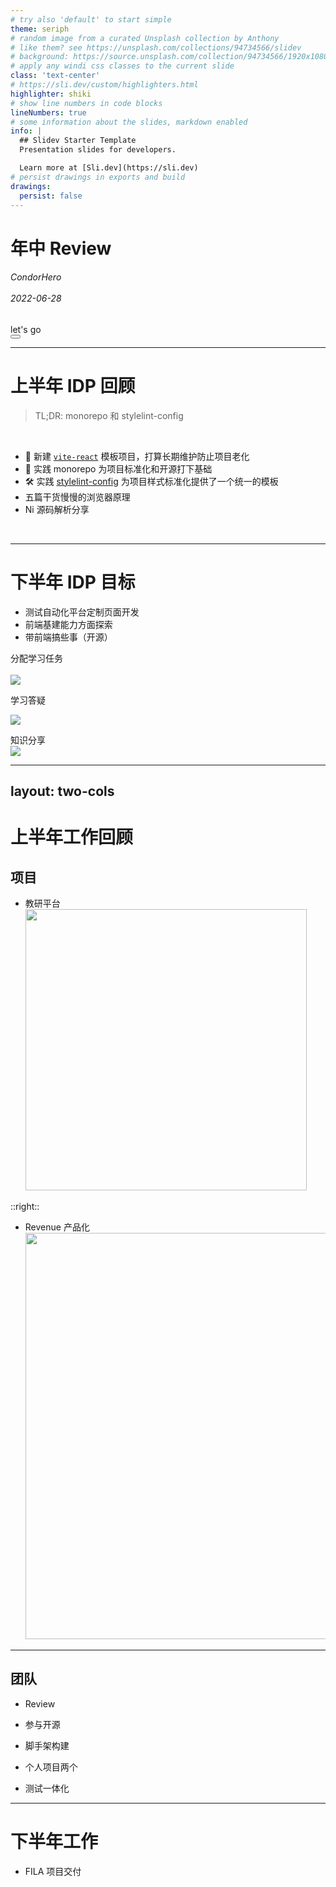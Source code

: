 ```yaml
---
# try also 'default' to start simple
theme: seriph
# random image from a curated Unsplash collection by Anthony
# like them? see https://unsplash.com/collections/94734566/slidev
# background: https://source.unsplash.com/collection/94734566/1920x1080
# apply any windi css classes to the current slide
class: 'text-center'
# https://sli.dev/custom/highlighters.html
highlighter: shiki
# show line numbers in code blocks
lineNumbers: true
# some information about the slides, markdown enabled
info: |
  ## Slidev Starter Template
  Presentation slides for developers.

  Learn more at [Sli.dev](https://sli.dev)
# persist drawings in exports and build
drawings:
  persist: false
---
```


# 年中 Review

<h6>
  CondorHero
  <br />
  <br />
  2022-06-28
</h6>

<div class="pt-12">
  <span @click="$slidev.nav.next" class="px-2 py-1 rounded cursor-pointer" hover="bg-white bg-opacity-10">
    let's go <carbon:arrow-right class="inline"/>
  </span>
</div>

<div class="abs-br m-6 flex gap-2">
  <button @click="$slidev.nav.openInEditor()" title="Open in Editor" class="text-xl icon-btn opacity-50 !border-none !hover:text-white">
    <carbon:edit />
  </button>
  <a href="https://github.com/condorheroblog/review-work" target="_blank" alt="GitHub"
    class="text-xl icon-btn opacity-50 !border-none !hover:text-white">
    <carbon-logo-github />
  </a>
</div>

<!--
The last comment block of each slide will be treated as slide notes. It will be visible and editable in Presenter Mode along with the slide. [Read more in the docs](https://sli.dev/guide/syntax.html#notes)
-->

---

# 上半年 IDP 回顾

> TL;DR: monorepo 和 stylelint-config

<br />

- 📃 新建 [`vite-react`](https://internal.cardopt.com/r/#/c/114290/) 模板项目，打算长期维护防止项目老化
- 📝 实践 monorepo 为项目标准化和开源打下基础
- 🛠 实践 [stylelint-config](https://github.com/condorheroblog/stylelint-config) 为项目样式标准化提供了一个统一的模板
- 五篇干货慢慢的浏览器原理
- Ni 源码解析分享

<br />

---

# 下半年 IDP 目标

- 测试自动化平台定制页面开发
- 前端基建能力方面探索
- 带前端搞些事（开源）

<div grid="~ cols-2 gap-2" m="-t-1">

<div>
  分配学习任务
  <br />
  <br />
  <img border="rounded" src="https://github.com/condorheroblog/review-work/assets/47056890/376e267f-fee0-4081-a548-2012d810c035" />
</div>

<div>


  学习答疑
  <br />

  <img border="rounded" src="https://github.com/condorheroblog/review-work/assets/47056890/32e015d3-6bd1-4d9c-8335-ce69998b5737" />

  知识分享
  <br />
  <img border="rounded" src="https://github.com/condorheroblog/review-work/assets/47056890/ab23c544-3f6f-4b9a-b888-68621f997c7f" />

</div>


</div>

---
layout: two-cols
---

# 上半年工作回顾

## 项目

- 教研平台
  <img border="rounded" width="450" src="https://github.com/condorheroblog/review-work/assets/47056890/81ef1ab2-5fe2-4817-a81d-6c320e4c7121" />

::right::


<div class="mt-18">

- Revenue 产品化
  <img border="rounded" width="650" src="https://github.com/condorheroblog/review-work/assets/47056890/99935b68-abb1-499f-adfa-f419ce3c8dbf" />
</div>

---

## 团队

- Review

- 参与开源

- 脚手架构建

- 个人项目两个

- 测试一体化

---

# 下半年工作

- FILA 项目交付